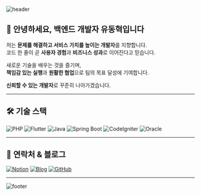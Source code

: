 <!-- ================= HEADER ================= -->
![header](https://capsule-render.vercel.app/api?type=wave&color=auto&height=150&section=header&text=Backend%20Developer%20DongHyuk&fontSize=50)

<!-- ================= INTRODUCTION ================= -->
## 👋 안녕하세요, 백엔드 개발자 **유동혁**입니다

저는 **문제를 해결하고 서비스 가치를 높이는 개발자**를 지향합니다.  
코드 한 줄이 곧 **사용자 경험**과 **비즈니스 성과**로 이어진다고 믿습니다.  

새로운 기술을 배우는 것을 즐기며,  
**책임감 있는 실행**과 **원활한 협업**으로 팀의 목표 달성에 기여합니다.  

**신뢰할 수 있는 개발자**로 꾸준히 나아가겠습니다.

---

<!-- ================= TECHNOLOGY STACK ================= -->
## 🛠 기술 스택

![PHP](https://img.shields.io/badge/PHP-777BB4?style=for-the-badge&logo=php&logoColor=white)
![Flutter](https://img.shields.io/badge/Flutter-02569B?style=for-the-badge&logo=flutter&logoColor=white)
![Java](https://img.shields.io/badge/Java-007396?style=for-the-badge&logo=java&logoColor=white)
![Spring Boot](https://img.shields.io/badge/Spring%20Boot-6DB33F?style=for-the-badge&logo=springboot&logoColor=white)
![CodeIgniter](https://img.shields.io/badge/CodeIgniter-EE0000?style=for-the-badge&logo=codeigniter&logoColor=white)
![Oracle](https://img.shields.io/badge/Oracle-F80000?style=for-the-badge&logo=oracle&logoColor=white)

---

<!-- ================= CONTACT ================= -->
## 📌 연락처 & 블로그

[![Notion](https://img.shields.io/badge/Notion-000000?style=for-the-badge&logo=notion&logoColor=white)](https://www.notion.so/Backend-Developer-e687e7efecf4466da1a6396280f64976)
[![Blog](https://img.shields.io/badge/Blog-29BEB0?style=for-the-badge&logo=medium&logoColor=white)](https://yourblog.com)
[![GitHub](https://img.shields.io/badge/GitHub-181717?style=for-the-badge&logo=github&logoColor=white)](https://github.com/yourid)

---

<!-- ================= FOOTER ================= -->
![footer](https://capsule-render.vercel.app/api?type=wave&color=auto&height=100&section=footer&text=Thanks%20for%20visiting!&fontSize=30)
